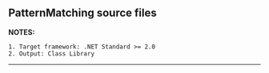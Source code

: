 ## PatternMatching source files

**NOTES:**

    1. Target framework: .NET Standard >= 2.0
    2. Output: Class Library 
***
